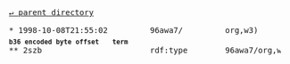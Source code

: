 <pre>
  <a href="../">&#x21b5; parent directory</a>
  
  * 1998-10-08T21:55:02&#x0009;&#x0009;96awa7/&#x0009;&#x0009;org,w3)&#x0009;&#x0009;1998/10/WD-rdf-syntax-19981008
  <sub><b>b36 encoded byte offset</b></sub>&#x0009;<sub><b>term</b></sub>
  ** 2szb&#x0009;&#x0009;&#x0009;rdf:type&#x0009;96awa7/org,w3)/1998/10/WD-rdf-syntax-19981008/2szb
</pre>
